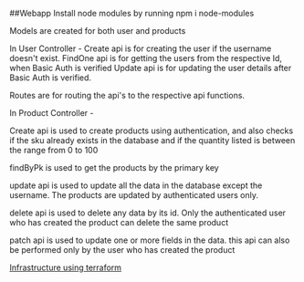 ##Webapp Install node modules by running npm i node-modules

Models are created for both user and products

In User Controller - Create api is for creating the user if the username doesn't exist. FindOne api is for getting the users from the respective Id, when Basic Auth is verified Update api is for updating the user details after Basic Auth is verified.

Routes are for routing the api's to the respective api functions.

In Product Controller -

Create api is used to create products using authentication, and also checks if the sku already exists in the database and if the quantity listed is between the range from 0 to 100

findByPk is used to get the products by the primary key

update api is used to update all the data in the database except the username. The products are updated by authenticated users only.

delete api is used to delete any data by its id. Only the authenticated user who has created the product can delete the same product

patch api is used to update one or more fields in the data. this api can also be performed only by the user who has created the product

[Infrastructure using terraform](https://github.com/Mansi-Dabriwal/webappF)
